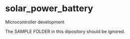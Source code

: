 # solar_power_battery
Microcontroller development



The SAMPLE FOLDER in this dipository should be ignored. 
